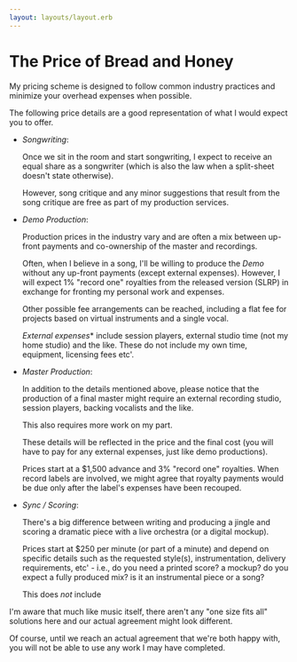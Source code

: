 ```yaml
---
layout: layouts/layout.erb
---
```

# The Price of Bread and Honey

My pricing scheme is designed to follow common industry practices and minimize your overhead expenses when possible.

The following price details are a good representation of what I would expect you to offer.

* *Songwriting*:

    Once we sit in the room and start songwriting, I expect to receive an equal share as a songwriter (which is also the law when a split-sheet doesn't state otherwise).

    However, song critique and any minor suggestions that result from the song critique are free as part of my production services.

* *Demo Production*:

    Production prices in the industry vary and are often a mix between up-front payments and co-ownership of the master and recordings.

    Often, when I believe in a song, I'll be willing to produce the *Demo* without any up-front payments (except external expenses). However, I will expect 1% "record one" royalties from the released version (SLRP) in exchange for fronting my personal work and expenses.

    Other possible fee arrangements can be reached, including a flat fee for projects based on virtual instruments and a single vocal.

    *External expenses** include session players, external studio time (not my home studio) and the like. These do not include my own time, equipment, licensing fees etc'.

* *Master Production*:

    In addition to the details mentioned above, please notice that the production of a final master might require an external recording studio, session players, backing vocalists and the like.

    This also requires more work on my part.

    These details will be reflected in the price and the final cost (you will have to pay for any external expenses, just like demo productions).

    Prices start at a $1,500 advance and 3% "record one" royalties. When record labels are involved, we might agree that royalty payments would be due only after the label's expenses have been recouped.

* *Sync / Scoring*:

    There's a big difference between writing and producing a jingle and scoring a dramatic piece with a live orchestra (or a digital mockup).

    Prices start at $250 per minute (or part of a minute) and depend on specific details such as the requested style(s), instrumentation, delivery requirements, etc' - i.e., do you need a printed score? a mockup? do you expect a fully produced mix? is it an instrumental piece or a song?

    This does *not* include

I'm aware that much like music itself, there aren't any "one size fits all" solutions here and our actual agreement might look different.

Of course, until we reach an actual agreement that we're both happy with, you will not be able to use any work I may have completed.
